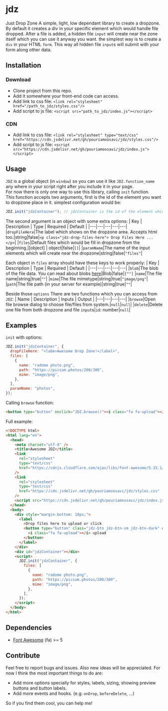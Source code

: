 # jdz

Just Drop Zone
A simple, light, low dependant library to create a dropzone. By default it creates a div in your specific element which would handle file dropped. After a file is added, a hidden file `input` will create near the zone itself which you can use it anyway you want. the simplest way is to create a `div` in your HTML `form`. This way all hidden file `input`s will submit with your form along other data.

## Installation

### Download

- Clone project from this repo.
- Add it somewhere your front-end code can access.
- Add link to css file: `<link rel="stylesheet" href="/path_to_jdz/styles.css"/>`
- Add script to js file: `<script src="path_to_jdz/index.js"></script>`

### CDN

- Add link to css file: `<link rel="stylesheet" type="text/css" href="https://cdn.jsdelivr.net/gh/pouriamoosavi/jdz/styles.css"/>`
- Add script to js file: `<script src="https://cdn.jsdelivr.net/gh/pouriamoosavi/jdz/index.js"></script>`

## Usage

`JDZ` is a global object (in `window`) so you can use it like `JDZ.function_name` any where in your script right after you include it in your page.<br> For now there is only one way to use this library, calling `init` function.<br>
This function accepts two arguments, first is the id of the element you want to dropzone place in it. simplest configuration would be:

```js
JDZ.init("jdzContainer"); // jdzContainer is the id of the element which would be JDZ parent
```

The second argument is an object with some extra options:
| Key | Description | Type | Required | Default |
|---|---|---|---|---|
|`dropFileHere`|The label which shows on the dropzone area. Accepts html too.|string|false|`<p class="jdz-drop-files-here"> Drop Files Here ... </p>`|
|`files`|Default files which would be fill in dropzone from the beginning.|[object] \| object|false|`[]`|
|`paramName`|The name of the input elements which will create near the dropzone|string|false|`"files"`|

Each object in `files` array should have these keys to work properly:
| Key | Description | Type | Required | Default |
|---|---|---|---|---|
|`blob`|The blob of the file data. You can read about blobs <a href="https://developer.mozilla.org/en-US/docs/Web/API/Blob">here</a>|Blob|false|`[""]`
|`name`|The file name|string|true|`""`|
|`mime`|The file mimetype|string|true|`"image/png"`|
|`path`|The file path (in your server for example)|string|true|`""`|

Beside those `options` There are two functions which you can access from `JDZ`:
| Name | Description | Inputs | Output |
|---|---|---|---|
|`browse`|Open file browse dialog to choose file/files from system.|`null`|`null`|
|`delete`|Delete one file from both dropzone and file `input`s|`id`: number|`null`|

## Examples

`init` with options:

```js
JDZ.init("jdzContainer", {
  dropFileHere: "<labe>Awesome Drop Zone!</label>",
  files: [
    {
      name: "radome photo.png",
      path: "https://picsum.photos/200/300",
      mime: "image/png",
    },
  ],
  paramName: "photos",
});
```

Calling `browse` function:

```html
<button type="button" onclick="JDZ.browse()"><i class="fa fa-upload"></i> upload</button>
```

Full example:

```html
<!DOCTYPE html>
<html lang="en">
  <head>
    <meta charset="utf-8" />
    <title>Awesome JDZ</title>
    <link
      rel="stylesheet"
      type="text/css"
      href="https://cdnjs.cloudflare.com/ajax/libs/font-awesome/5.15.1/css/all.min.css"
    />
    <link
      rel="stylesheet"
      type="text/css"
      href="https://cdn.jsdelivr.net/gh/pouriamoosavi/jdz/styles.css"
    />
    <script src="https://cdn.jsdelivr.net/gh/pouriamoosavi/jdz/index.js"></script>
  </head>
  <body>
    <div style="margin-bottom: 10px;">
      <label
        >Drop files here to upload or click
        <button type="button" class="jdz-btn jdz-btn-sm jdz-btn-dark" onclick="JDZ.browse()">
          <i class="fa fa-upload"></i> upload
        </button>
      </label>
    </div>
    <div id="jdzContainer"></div>
    <script>
      JDZ.init("jdzContainer", {
        files: [
          {
            name: "radome photo.png",
            path: "https://picsum.photos/200/300",
            mime: "image/png",
          },
        ],
      });
    </script>
  </body>
</html>
```

## Dependencies

- <a href="https://fontawesome.com/">Font Awesome</a> (fa) >= 5

## Contribute

Feel free to report bugs and issues.
Also new ideas will be appreciated.
For now I think the most important things to do are:

- Add more options specially for styles, labels, sizing, showing preview buttons and button labels.
- Add more events and hooks. (e.g: `onDrop`, `beforeDelete`, ...)

So if you find them cool, you can help me!
